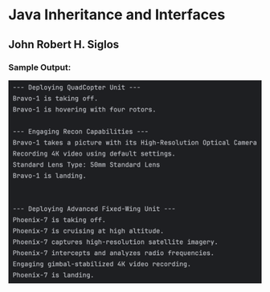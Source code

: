 # Java Inheritance and Interfaces

## John Robert H. Siglos

### Sample Output: <br>
![img.png](img.png)